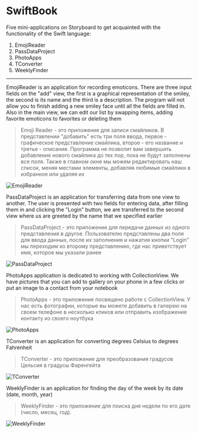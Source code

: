# SwiftBook
Five mini-applications on Storyboard to get acquainted with the functionality of the Swift language:
1. EmojiReader
1. PassDataProject
1. PhotoApps
1. TConverter
1. WeeklyFinder
___

EmojiReader is an application for recording emoticons. There are three input fields on the "add" view, the first is a graphical representation of the smiley, the second is its name and the third is a description. The program will not allow you to finish adding a new smiley face until all the fields are filled in. Also in the main view, we can edit our list by swapping items, adding favorite emoticons to favorites or deleting them
> Emoji Reader - это приложение для записи смайликов. В представлении "добавить" есть три поля ввода, первое - графическое представление смайлика, второе - его название и третье - описание. Программа не позволит вам завершить добавление нового смайлика до тех пор, пока не будут заполнены все поля. Также в главном окне мы можем редактировать наш список, меняя местами элементы, добавляя любимые смайлики в избранное или удаляя их

![EmojiReader](https://github.com/lcorinna/SwiftBook/blob/main/gif%20animated/EmojiReader.gif)

PassDataProject is an application for transferring data from one view to another. The user is presented with two fields for entering data, after filling them in and clicking the "Login" button, we are transferred to the second view where us are greeted by the name that we specified earlier
> PassDataProject - это приложение для передачи данных из одного представления в другое. Пользователю представлены два поля для ввода данных, после их заполнения и нажатия кнопки "Login" мы переходим ко второму представлению, где нас приветствует имя, которое мы указали ранее

![PassDataProject](https://github.com/lcorinna/SwiftBook/blob/main/gif%20animated/PassDataProject%20.gif)

PhotoApps application is dedicated to working with CollectionView. We have pictures that you can add to gallery on your phone in a few clicks or put an image to a contact from your notebook
> PhotoApps - это приложение посвящено работе с CollectionView. У нас есть фотографии, которые вы можете добавить в галерею на своем телефоне в несколько кликов или отправить изображение контакту из своего ноутбука

![PhotoApps](https://github.com/lcorinna/SwiftBook/blob/main/gif%20animated/PhotoTapps.gif)

TConverter is an application for converting degrees Celsius to degrees Fahrenheit
> TConverter - это приложение для преобразования градусов Цельсия в градусы Фаренгейта

![TConverter](https://github.com/lcorinna/SwiftBook/blob/main/gif%20animated/TConverter.gif)

WeeklyFinder is an application for finding the day of the week by its date (date, month, year)
> WeeklyFinder - это приложение для поиска дня недели по его дате (число, месяц, год).

![WeeklyFinder](https://github.com/lcorinna/SwiftBook/blob/main/gif%20animated/WeekdayFinder.gif)
